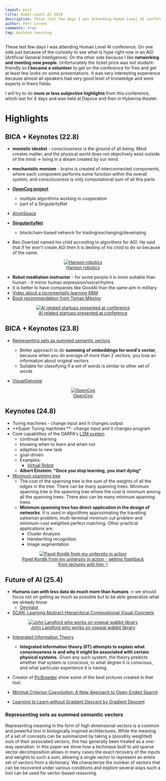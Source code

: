 ```yaml
---
layout: post
title: Humal-Level AI 2018
description: These last few days I was attending Human Level AI conference. On one side just because of the curiosity to see what is hype right now in an AGI (Artificial General Intelligence). On the other side because I like networking and meeting new people. Unfortunately the ticket price was not student-friendly so I became a volunteer to get on the conference for free and get at least few looks on some presentations. It was very interesting experience because almost all speakers had very good level of knowledge and were experts in theirs fields.
author: Petr Lorenc
comments: true
tag: machine learning
---
```


These last few days I was attending Human Level AI conference. On one side just because of the curiosity to see what is hype right now in an AGI (Artificial General Intelligence). On the other side because I like **networking and meeting new people**. Unfortunately the ticket price was not student-friendly so **I became a volunteer** to get on the conference for free and get at least few looks on some presentations. It was very interesting experience because almost all speakers had very good level of knowledge and were experts in theirs fields.

I will try to do **more or less subjective highlights** from this conference, which last for 4 days and was held at Dejvice and then in Hybernia theater.


# Highlights

## BICA + Keynotes (22.8)

   * **monistic idealist** - consciousness is the ground of all being. Mind creates matter, and the physical world does not objectively exist outside of the mind -> living in a dream created by our mind
   * **mechanistic monism** - brains is created of interconnected components, where each component performs some function within the overall system, and consciousness is only computational sum of all this parts

   * <a href="http://wiki.opencog.org/w/The_Open_Cognition_Project">**OpenCog project**</a>
      * multiple algorithms working in cooperation
      * part of a SingularityNet
   * <a href="https://github.com/opencog/atomspace">AtomSpace</a>
   * <a href="https://singularitynet.io/">**SingularityNet**</a>
      * blockchain-based network for trading/exchanging/developing

   * Ben Goertzel named his child according to algorithms for AGI. He said that if he won't create AGI then it is destiny of his child to do so because of the name. 


<figure class="image" align="middle">
  <a href="https://www.youtube.com/watch?v=Bg_tJvCA8zw">
    <img src="{{ site.baseurl }}/images/hlai/hanson.jpg" alt="Hanson robotics" title="Hanson robotics"/>
    <figcaption>Hanson robotics</figcaption>
  </a>
</figure>

  * **Robot meditation instructor** - for some people it is more suitable than human - it mirror human expression/voice/rhytms
  * It is better to have companies like GoodAI than the same aim in military
  * <a href="https://www.youtube.com/watch?v=mSh0Wu9dNsA">Video about a incrementally learning RBM</a>
  * <a href="https://en.wikipedia.org/wiki/On_Intelligence">Book recommendation from Tomas Mikolov</a>

<figure class="image" align="middle">
  <a href="{{ site.baseurl }}/images/hlai/startup.jpg" data-lightbox="AI related startups presented at conference" data-title="AI related startups presented at conference" data-lightbox="roadtrip">
    <img src="{{ site.baseurl }}/images/hlai/startup.jpg" alt="AI related startups presented at conference" title="AI related startups presented at conference"/>
    <figcaption>AI related startups presented at conference</figcaption>
  </a>
</figure>

## BICA + Keynotes (23.8)

  * <a href="https://reader.elsevier.com/reader/sd/03DBAFE952B32A3E118A358C6F3485908A426620283D57BA5A6D669C6DA4BB1C01990B592F3146852FAF185AD5CC4EDB">Representing sets as summed semantic vectors</a>
     * Better approach to do **summing of embeddings for word's vector**, because when you do average of more than 2 vectors, you lose an information about original vectors
     * Suitable for classifying if a set of words is similar to other set of words

 * <a href="https://visualgenome.org/">VisualGenome</a>


<figure class="image" align="middle">
  <a href="{{ site.baseurl }}/images/hlai/opencog.jpg" data-lightbox="OpenCog" data-title="OpenCog" data-lightbox="roadtrip">
    <img src="{{ site.baseurl }}/images/hlai/opencog.jpg" alt="OpenCog" title="OpenCog"/>
    <figcaption>OpenCog</figcaption>
  </a>
</figure>

## Keynotes (24.8)

  * Turing machines - change input and it changes output
  * **Super Turing machines **- change input and it changes program
  * Core capabilities of the DARPA's <a href="https://www.darpa.mil/news-events/2018-05-03">L2M system</a>
      * continual learning
      * knowing when to learn and when not
      * adaption to new task
      * goal-driven
      * Examples:
          * <a href="http://leela.ai/">Virtual Robot</a>
      * **Albert Einstein: "Once you stop learning, you start dying"**
  * <a href="https://en.wikipedia.org/wiki/Minimum_spanning_tree">Minimum spanning tree</a>
      * The cost of the spanning tree is the sum of the weights of all the edges in the tree. There can be many spanning trees. Minimum spanning tree is the spanning tree where the cost is minimum among all the spanning trees. There also can be many minimum spanning trees.
      * **Minimum spanning tree has direct application in the design of networks**. It is used in algorithms approximating the travelling salesman problem, multi-terminal minimum cut problem and minimum-cost weighted perfect matching. Other practical applications are:
          * Cluster Analysis
          * Handwriting recognition
          * Image segmentation

<figure class="image" align="middle">
  <a href="{{ site.baseurl }}/images/hlai/kordik.jpg" data-lightbox="Pavel Kordik from my unitersity in action" data-title="Pavel Kordik from my unitersity in action" data-lightbox="roadtrip">
    <img src="{{ site.baseurl }}/images/hlai/kordik.jpg" alt="Pavel Kordik from my unitersity in action" title="Pavel Kordik from my unitersity in action"/>
    <figcaption>Pavel Kordik from my unitersity in action - getting flashback from lectures with him ;)</figcaption>
  </a>
</figure>

## Future of AI (25.4)

  * **Humans can with less data do much more than humans** -> we should focus not on getting as much as possible but to be able generalize what we already know
    * <a href="https://github.com/brendenlake/omniglot">Omniglot</a>
  * <a href="https://github.com/miyosuda/scan">SCAN: Learning Abstract Hierarchical Compositional Visual Concepts</a>

<figure class="image" align="middle">
  <a href="{{ site.baseurl }}/images/hlai/langford.jpg" data-lightbox="John Langford who works on vowpal wabbit library" data-title="John Langford who works on vowpal wabbit library" data-lightbox="roadtrip">
    <img src="{{ site.baseurl }}/images/hlai/langford.jpg" alt="John Langford who works on vowpal wabbit library" title="John Langford who works on vowpal wabbit library"/>
    <figcaption>John Langford who works on vowpal wabbit library</figcaption>
  </a>
</figure>

  * <a href="https://en.wikipedia.org/wiki/Integrated_information_theory">Integrated Information Theory</a>
     * **Integrated information theory (IIT) attempts to explain what consciousness is and why it might be associated with certain physical systems.** Given any such system, the theory predicts whether that system is conscious, to what degree it is conscious, and what particular experience it is having.

  * Creator of <a href="http://picbreeder.org/">PicBreeder</a> show some of the best pictures created in that tool.
  * <a href="http://eplex.cs.ucf.edu/papers/brant_gecco17.pdf">Minimal Criterion Coevolution: A New Approach to Open-Ended Search</a>
  * <a href="http://proceedings.mlr.press/v70/chen17e/chen17e.pdf">Learning to Learn without Gradient Descent by Gradient Descent</a>

### Representing sets as summed semantic vectors

Representing meaning in the form of high dimensional vectors is a common and powerful tool in biologically inspired architectures. While the meaning of a set of concepts can be summarized by taking a (possibly weighted) sum of their associated vectors, this has generally been treated as a one-way operation. In this paper we show how a technique built to aid sparse vector decomposition allows in many cases the exact recovery of the inputs and weights to such a sum, allowing a single vector to represent an entire set of vectors from a dictionary. We characterize the number of vectors that can be recovered under various conditions and explore several ways such a tool can be used for vector-based reasoning.













